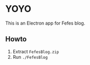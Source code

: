 # YOYO

This is an Electron app for Fefes blog.

## Howto

1. Extract `FefesBlog.zip`
2. Run `./FefesBlog`
